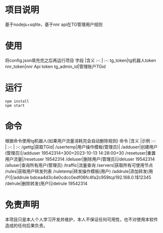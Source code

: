 # 项目说明
基于nodejs+sqlite，基于nnr api在TG管理用户规则
# 使用
将config.json填充完之后再运行项目
字段	|含义	
:-: | :-: 
tg_token|tg机器人token
nnr_token|nnr Api token
tg_admin_id|管理账户TGid
# 运行
```
npm install
npm start
```
# 命令
根据命令使用tg机器人(如果用户流量消耗完会自动删除规则)
命令	|含义	|示例
:-: | :-: | :-: 
/gettg|获取TGid|
/usertemp|用户操作模板(管理员)|
/adduser|创建用户(管理员)|/adduser 19542314+300+2023-10-13 14:28:00+30
/resetuser|重置用户流量|/resetuser 19542314
/deluser|删除用户(管理员)|/deluser 19542314
/alluser|查询所有用户(管理员)
/traffic|流量查询
/servers|获取所有可使用节点
/rules|获取用户转发列表
/ruletemp|转发操作模板(用户)
/addrule|添加转发(用户)|/addrule bdcea4d3c4e0cdcc0edf06fc4fa2c959$tcp$192.168.0.1$12345
/delrule|删除转发(用户)|/delrule 19542314
# 免责声明
本项目只是本人个人学习开发并维护，本人不保证任何可用性，也不对使用本软件造成的任何后果负责。